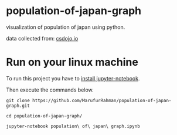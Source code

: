 # population-of-japan-graph
visualization of population of japan using python.

data collected from: [csdojo.io](https://www.csdojo.io/data)


# Run on your linux machine
To run this project you have to [install jupyter-notebook](https://jupyter.readthedocs.io/en/latest/install.html).

Then execute the commands below.
```
git clone https://github.com/MarufurRahman/population-of-japan-graph.git
```
```
cd population-of-japan-graph/
```
```
jupyter-notebook population\ of\ japan\ graph.ipynb
```
